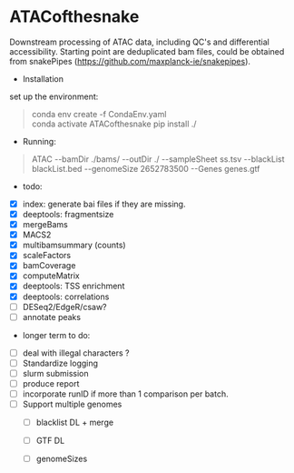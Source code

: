 # ATACofthesnake

Downstream processing of ATAC data, including QC's and differential accessibility. Starting point are deduplicated bam files, could be obtained from snakePipes (https://github.com/maxplanck-ie/snakepipes).


  - Installation

  set up the environment:  
>  conda env create -f CondaEnv.yaml  
>  conda activate ATACofthesnake
>  pip install ./

  - Running:  
> ATAC --bamDir ./bams/ --outDir ./ --sampleSheet ss.tsv --blackList blackList.bed --genomeSize 2652783500 --Genes genes.gtf

  - todo:

 - [x] index: generate bai files if they are missing.
 - [x] deeptools: fragmentsize
 - [x] mergeBams
 - [x] MACS2
 - [x] multibamsummary (counts)
 - [x] scaleFactors
 - [x] bamCoverage
 - [x] computeMatrix
 - [x] deeptools: TSS enrichment
 - [x] deeptools: correlations
 - [ ] DESeq2/EdgeR/csaw?
 - [ ] annotate peaks

 - longer term to do:

 - [ ] deal with illegal characters ?
 - [ ] Standardize logging
 - [ ] slurm submission
 - [ ] produce report
 - [ ] incorporate runID if more than 1 comparison per batch.
 - [ ] Support multiple genomes
      - [ ] blacklist DL + merge
      - [ ] GTF DL
      - [ ] genomeSizes

